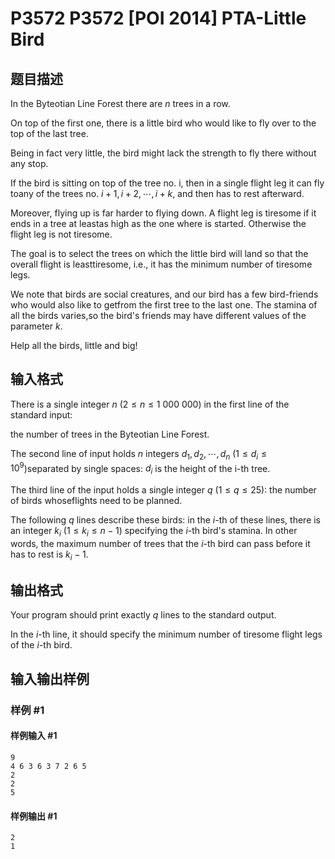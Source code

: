 # P3572 P3572 [POI 2014] PTA-Little Bird

## 题目描述

In the Byteotian Line Forest there are $n$ trees in a row.

On top of the first one, there is a little bird who would like to fly over to the top of the last tree.

Being in fact very little, the bird might lack the strength to fly there without any stop.

If the bird is sitting on top of the tree no. i, then in a single flight leg it can fly toany of the trees no. $i+1,i+2,\cdots,i+k$, and then has to rest afterward.

Moreover, flying up is far harder to flying down.  A flight leg is tiresome if it ends in a tree at leastas high as the one where is started.  Otherwise the flight leg is not tiresome.

The goal is to select the trees on which the little bird will land so that the overall flight is leasttiresome, i.e., it has the minimum number of tiresome legs.

We note that birds are social creatures, and our bird has a few bird-friends who would also like to getfrom the first tree to the last one.  The stamina of all the birds varies,so the bird's friends may have different values of the parameter $k$.

Help all the birds, little and big!

## 输入格式

There is a single integer $n$ ($2\le n\le 1\ 000\ 000$) in the first line of the standard input:

the number of trees in the Byteotian Line Forest.

The second line of input holds $n$ integers $d_1,d_2,\cdots,d_n$ ($1\le d_i\le 10^9$)separated by single spaces: $d_i$ is the height of the i-th tree.

The third line of the input holds a single integer $q$ ($1\le q\le 25$): the number of birds whoseflights need to be planned.

The following $q$ lines describe these birds: in the $i$-th of these lines, there is an integer $k_i$ ($1\le k_i\le n-1$) specifying the $i$-th bird's stamina. In other words, the maximum number of trees that the $i$-th bird can pass before it has to rest is $k_i-1$.


## 输出格式

Your program should print exactly $q$ lines to the standard output.

In the $i$-th line, it should specify the minimum number of tiresome flight legs of the $i$-th bird.


## 输入输出样例

### 样例 #1

#### 样例输入 #1

```
9
4 6 3 6 3 7 2 6 5
2
2
5
```

#### 样例输出 #1

```
2
1
```
